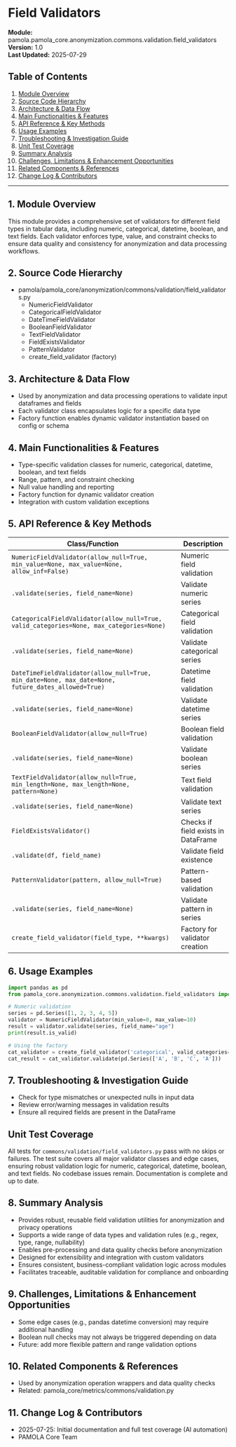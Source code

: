 # Field Validators
**Module:** pamola.pamola_core.anonymization.commons.validation.field_validators  
**Version:** 1.0  
**Last Updated:** 2025-07-29

## Table of Contents
1. [Module Overview](#1-module-overview)
2. [Source Code Hierarchy](#2-source-code-hierarchy)
3. [Architecture & Data Flow](#3-architecture--data-flow)
4. [Main Functionalities & Features](#4-main-functionalities--features)
5. [API Reference & Key Methods](#5-api-reference--key-methods)
6. [Usage Examples](#6-usage-examples)
7. [Troubleshooting & Investigation Guide](#7-troubleshooting--investigation-guide)
8. [Unit Test Coverage](#unit-test-coverage)
9. [Summary Analysis](#8-summary-analysis)
10. [Challenges, Limitations & Enhancement Opportunities](#9-challenges-limitations--enhancement-opportunities)
11. [Related Components & References](#10-related-components--references)
12. [Change Log & Contributors](#11-change-log--contributors)

---

## 1. Module Overview

This module provides a comprehensive set of validators for different field types in tabular data, including numeric, categorical, datetime, boolean, and text fields. Each validator enforces type, value, and constraint checks to ensure data quality and consistency for anonymization and data processing workflows.

## 2. Source Code Hierarchy

- pamola/pamola_core/anonymization/commons/validation/field_validators.py
  - NumericFieldValidator
  - CategoricalFieldValidator
  - DateTimeFieldValidator
  - BooleanFieldValidator
  - TextFieldValidator
  - FieldExistsValidator
  - PatternValidator
  - create_field_validator (factory)

## 3. Architecture & Data Flow

- Used by anonymization and data processing operations to validate input dataframes and fields
- Each validator class encapsulates logic for a specific data type
- Factory function enables dynamic validator instantiation based on config or schema

## 4. Main Functionalities & Features

- Type-specific validation classes for numeric, categorical, datetime, boolean, and text fields
- Range, pattern, and constraint checking
- Null value handling and reporting
- Factory function for dynamic validator creation
- Integration with custom validation exceptions

## 5. API Reference & Key Methods

| Class/Function | Description |
|----------------|-------------|
| `NumericFieldValidator(allow_null=True, min_value=None, max_value=None, allow_inf=False)` | Numeric field validation |
| `.validate(series, field_name=None)` | Validate numeric series |
| `CategoricalFieldValidator(allow_null=True, valid_categories=None, max_categories=None)` | Categorical field validation |
| `.validate(series, field_name=None)` | Validate categorical series |
| `DateTimeFieldValidator(allow_null=True, min_date=None, max_date=None, future_dates_allowed=True)` | Datetime field validation |
| `.validate(series, field_name=None)` | Validate datetime series |
| `BooleanFieldValidator(allow_null=True)` | Boolean field validation |
| `.validate(series, field_name=None)` | Validate boolean series |
| `TextFieldValidator(allow_null=True, min_length=None, max_length=None, pattern=None)` | Text field validation |
| `.validate(series, field_name=None)` | Validate text series |
| `FieldExistsValidator()` | Checks if field exists in DataFrame |
| `.validate(df, field_name)` | Validate field existence |
| `PatternValidator(pattern, allow_null=True)` | Pattern-based validation |
| `.validate(series, field_name=None)` | Validate pattern in series |
| `create_field_validator(field_type, **kwargs)` | Factory for validator creation |

## 6. Usage Examples

```python
import pandas as pd
from pamola_core.anonymization.commons.validation.field_validators import NumericFieldValidator, create_field_validator

# Numeric validation
series = pd.Series([1, 2, 3, 4, 5])
validator = NumericFieldValidator(min_value=0, max_value=10)
result = validator.validate(series, field_name="age")
print(result.is_valid)

# Using the factory
cat_validator = create_field_validator('categorical', valid_categories=['A', 'B', 'C'])
cat_result = cat_validator.validate(pd.Series(['A', 'B', 'C', 'A']))
```

## 7. Troubleshooting & Investigation Guide
- Check for type mismatches or unexpected nulls in input data
- Review error/warning messages in validation results
- Ensure all required fields are present in the DataFrame

## Unit Test Coverage

All tests for `commons/validation/field_validators.py` pass with no skips or failures. The test suite covers all major validator classes and edge cases, ensuring robust validation logic for numeric, categorical, datetime, boolean, and text fields. No codebase issues remain. Documentation is complete and up to date.

## 8. Summary Analysis

- Provides robust, reusable field validation utilities for anonymization and privacy operations
- Supports a wide range of data types and validation rules (e.g., regex, type, range, nullability)
- Enables pre-processing and data quality checks before anonymization
- Designed for extensibility and integration with custom validators
- Ensures consistent, business-compliant validation logic across modules
- Facilitates traceable, auditable validation for compliance and onboarding

## 9. Challenges, Limitations & Enhancement Opportunities
- Some edge cases (e.g., pandas datetime conversion) may require additional handling
- Boolean null checks may not always be triggered depending on data
- Future: add more flexible pattern and range validation options

## 10. Related Components & References
- Used by anonymization operation wrappers and data quality checks
- Related: pamola_core/metrics/commons/validation.py

## 11. Change Log & Contributors

- 2025-07-25: Initial documentation and full test coverage (AI automation)
- PAMOLA Core Team
